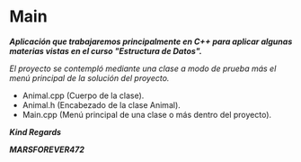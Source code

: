 # Main

**_Aplicación que trabajaremos principalmente en C++ para aplicar algunas materias vistas en el curso "Estructura de Datos"._**

_El proyecto se contempló mediante una clase a modo de prueba más el menú principal de la solución del proyecto._

- Animal.cpp (Cuerpo de la clase).
- Animal.h (Encabezado de la clase Animal).
- Main.cpp (Menú principal de una clase o más dentro del proyecto).

**_Kind Regards_**

**_MARSFOREVER472_**
